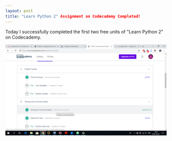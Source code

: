```yaml
---
layout: post
title: "Learn Python 2" Assignment on Codecademy Completed!
---
```


Today I successfully completed the first two free units of "Learn Python 2" on Codecademy.

![](/img/learn_python_screenshot.png)
      
